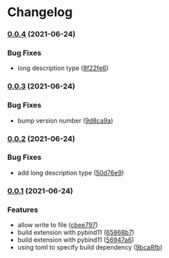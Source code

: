 # Changelog

### [0.0.4](https://www.github.com/lsmo-epfl/EQeq/compare/v0.0.3...v0.0.4) (2021-06-24)


### Bug Fixes

* long description type ([8f22fe6](https://www.github.com/lsmo-epfl/EQeq/commit/8f22fe6183ae6b7368b6cefa16cf894182773688))

### [0.0.3](https://www.github.com/lsmo-epfl/EQeq/compare/v0.0.2...v0.0.3) (2021-06-24)


### Bug Fixes

* bump version number ([9d8ca9a](https://www.github.com/lsmo-epfl/EQeq/commit/9d8ca9ae0ba29614a0562bcacfaca0672844a46d))

### [0.0.2](https://www.github.com/lsmo-epfl/EQeq/compare/v0.0.1...v0.0.2) (2021-06-24)


### Bug Fixes

* add long description type ([50d76e9](https://www.github.com/lsmo-epfl/EQeq/commit/50d76e9d78c05506221114ab54664add937fcfe2))

### [0.0.1](https://www.github.com/lsmo-epfl/EQeq/compare/v1.1.0...v0.0.1) (2021-06-24)


### Features

* allow write to file ([cbee797](https://www.github.com/lsmo-epfl/EQeq/commit/cbee79768771e65af127bf0e1a6334a6a1783864))
* build extension with pybind11 ([65868b7](https://www.github.com/lsmo-epfl/EQeq/commit/65868b74188912b5b64bf1cdf08ea6f525c8a0fc))
* build extension with pybind11 ([56947a6](https://www.github.com/lsmo-epfl/EQeq/commit/56947a61978b3a87e2e4c133b15c6ac57ce233ad))
* using toml to specify build dependency ([9bca8fb](https://www.github.com/lsmo-epfl/EQeq/commit/9bca8fb350f070db8f8e9919e46a9b5f61eed716))
